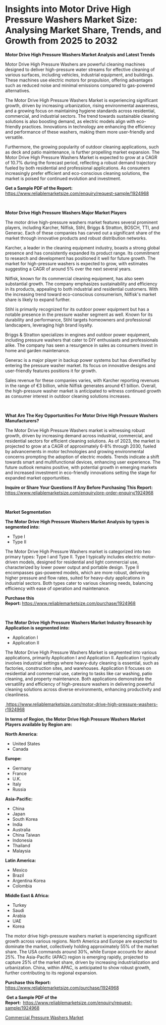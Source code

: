 <p><h1>Insights into Motor Drive High Pressure Washers Market Size: Analysing Market Share, Trends, and Growth from 2025 to 2032</h1></p><p><strong>Motor Drive High Pressure Washers Market Analysis and Latest Trends</strong></p>
<p><p>Motor Drive High Pressure Washers are powerful cleaning machines designed to deliver high-pressure water streams for effective cleaning of various surfaces, including vehicles, industrial equipment, and buildings. These machines use electric motors for propulsion, offering advantages such as reduced noise and minimal emissions compared to gas-powered alternatives. </p><p>The Motor Drive High Pressure Washers Market is experiencing significant growth, driven by increasing urbanization, rising environmental awareness, and a growing focus on maintaining hygiene standards across residential, commercial, and industrial sectors. The trend towards sustainable cleaning solutions is also boosting demand, as electric models align with eco-friendly practices. Innovations in technology are enhancing the efficiency and performance of these washers, making them more user-friendly and versatile.</p><p>Furthermore, the growing popularity of outdoor cleaning applications, such as deck and patio maintenance, is further propelling market expansion. The Motor Drive High Pressure Washers Market is expected to grow at a CAGR of 10.7% during the forecast period, reflecting a robust demand trajectory fueled by both residential and professional applications. As consumers increasingly prefer efficient and eco-conscious cleaning solutions, the market is poised for continued evolution and investment.</p></p>
<p><strong>Get a Sample PDF of the Report:&nbsp;</strong> <a href="https://www.reliablemarketsize.com/enquiry/request-sample/1924968?utm_campaign=1879&utm_medium=2&utm_source=Github&utm_content=ia&utm_term=14012025&utm_id=motor-drive-high-pressure-washers">https://www.reliablemarketsize.com/enquiry/request-sample/1924968</a></p>
<p>&nbsp;</p>
<p><strong>Motor Drive High Pressure Washers Major Market Players</strong></p>
<p><p>The motor drive high-pressure washers market features several prominent players, including Karcher, Nilfisk, Stihl, Briggs & Stratton, BOSCH, TTI, and Generac. Each of these companies has carved out a significant share of the market through innovative products and robust distribution networks.</p><p>Karcher, a leader in the cleaning equipment industry, boasts a strong global presence and has consistently expanded its product range. Its commitment to research and development has positioned it well for future growth. The market for high-pressure washers is expected to grow, with estimates suggesting a CAGR of around 5% over the next several years.</p><p>Nilfisk, known for its commercial cleaning equipment, has also seen substantial growth. The company emphasizes sustainability and efficiency in its products, appealing to both industrial and residential customers. With the increasing trend toward eco-conscious consumerism, Nilfisk's market share is likely to expand further.</p><p>Stihl is primarily recognized for its outdoor power equipment but has a notable presence in the pressure washer segment as well. Known for its durability and performance, Stihl targets homeowners and professional landscapers, leveraging high brand loyalty.</p><p>Briggs & Stratton specializes in engines and outdoor power equipment, including pressure washers that cater to DIY enthusiasts and professionals alike. The company has seen a resurgence in sales as consumers invest in home and garden maintenance.</p><p>Generac is a major player in backup power systems but has diversified by entering the pressure washer market. Its focus on innovative designs and user-friendly features positions it for growth.</p><p>Sales revenue for these companies varies, with Karcher reporting revenues in the range of €3 billion, while Nilfisk generates around €1 billion. Overall, the high-pressure washer market is anticipated to witness continued growth as consumer interest in outdoor cleaning solutions increases.</p></p>
<p>&nbsp;</p>
<p><strong>What Are The Key Opportunities For Motor Drive High Pressure Washers Manufacturers?</strong></p>
<p><p>The Motor Drive High Pressure Washers market is witnessing robust growth, driven by increasing demand across industrial, commercial, and residential sectors for efficient cleaning solutions. As of 2023, the market is projected to grow at a CAGR of approximately 6-8% through 2030, fueled by advancements in motor technologies and growing environmental concerns prompting the adoption of electric models. Trends indicate a shift towards smart and multifunctional devices, enhancing user experience. The future outlook remains positive, with potential growth in emerging markets and increased investment in eco-friendly innovations setting the stage for expanded market opportunities.</p></p>
<p><strong>Inquire or Share Your Questions If Any Before Purchasing This Report:</strong> <a href="https://www.reliablemarketsize.com/enquiry/pre-order-enquiry/1924968?utm_campaign=1879&utm_medium=2&utm_source=Github&utm_content=ia&utm_term=14012025&utm_id=motor-drive-high-pressure-washers">https://www.reliablemarketsize.com/enquiry/pre-order-enquiry/1924968</a></p>
<p>&nbsp;</p>
<p><strong>Market Segmentation</strong></p>
<p><strong>The Motor Drive High Pressure Washers Market Analysis by types is segmented into:</strong></p>
<p><ul><li>Type I</li><li>Type II</li></ul></p>
<p><p>The Motor Drive High Pressure Washers market is categorized into two primary types: Type I and Type II. Type I typically includes electric motor-driven models, designed for residential and light commercial use, characterized by lower power output and portable design. Type II encompasses gas-powered models, which are more robust, delivering higher pressure and flow rates, suited for heavy-duty applications in industrial sectors. Both types cater to various cleaning needs, balancing efficiency with ease of operation and maintenance.</p></p>
<p><strong>Purchase this Report:&nbsp;</strong><a href="https://www.reliablemarketsize.com/purchase/1924968?utm_campaign=1879&utm_medium=2&utm_source=Github&utm_content=ia&utm_term=14012025&utm_id=motor-drive-high-pressure-washers">https://www.reliablemarketsize.com/purchase/1924968</a></p>
<p>&nbsp;</p>
<p><strong>The Motor Drive High Pressure Washers Market Industry Research by Application is segmented into:</strong></p>
<p><ul><li>Application I</li><li>Application II</li></ul></p>
<p><p>The Motor Drive High Pressure Washers Market is segmented into various applications, primarily Application I and Application II. Application I typically involves industrial settings where heavy-duty cleaning is essential, such as factories, construction sites, and warehouses. Application II focuses on residential and commercial use, catering to tasks like car washing, patio cleaning, and property maintenance. Both applications demonstrate the versatility and efficiency of high-pressure washers in delivering powerful cleaning solutions across diverse environments, enhancing productivity and cleanliness.</p></p>
<p><a href="https://www.reliablemarketsize.com/motor-drive-high-pressure-washers-r1924968?utm_campaign=1879&utm_medium=2&utm_source=Github&utm_content=ia&utm_term=14012025&utm_id=motor-drive-high-pressure-washers">&nbsp;https://www.reliablemarketsize.com/motor-drive-high-pressure-washers-r1924968</a></p>
<p><strong>In terms of Region, the Motor Drive High Pressure Washers Market Players available by Region are:</strong></p>
<p>
    <p> <strong> North America: </strong>
        <ul>
            <li>United States</li>
            <li>Canada</li>
        </ul>
        </p> 
    <p> <strong> Europe: </strong>
        <ul>
            <li>Germany</li>
            <li>France</li>
            <li>U.K.</li>
            <li>Italy</li>
            <li>Russia</li>
        </ul>
        </p> 
    <p> <strong> Asia-Pacific: </strong>
        <ul>
            <li>China</li>
            <li>Japan</li>
            <li>South Korea</li>
            <li>India</li>
            <li>Australia</li>
            <li>China Taiwan</li>
            <li>Indonesia</li>
            <li>Thailand</li>
            <li>Malaysia</li>
        </ul>
        </p> 
    <p> <strong> Latin America: </strong>
        <ul>
            <li>Mexico</li>
            <li>Brazil</li>
            <li>Argentina Korea</li>
            <li>Colombia</li>
        </ul>
        </p> 
    <p> <strong> Middle East & Africa: </strong>
        <ul>
            <li>Turkey</li>
            <li>Saudi</li>
            <li>Arabia</li>
            <li>UAE</li>
            <li>Korea</li>
        </ul>
    </p>
    </p>
<p><p>The motor drive high-pressure washers market is experiencing significant growth across various regions. North America and Europe are expected to dominate the market, collectively holding approximately 55% of the market share. The USA commands around 30%, while Europe accounts for about 25%. The Asia-Pacific (APAC) region is emerging rapidly, projected to capture 25% of the market share, driven by increasing industrialization and urbanization. China, within APAC, is anticipated to show robust growth, further contributing to its regional expansion.</p></p>
<p><strong>Purchase this Report: </strong><a href="https://www.reliablemarketsize.com/purchase/1924968?utm_campaign=1879&utm_medium=2&utm_source=Github&utm_content=ia&utm_term=14012025&utm_id=motor-drive-high-pressure-washers">https://www.reliablemarketsize.com/purchase/1924968</a></p>
<p>&nbsp;<strong>Get a Sample PDF of the Report:&nbsp;&nbsp;</strong><a href="https://www.reliablemarketsize.com/enquiry/request-sample/1924968?utm_campaign=1879&utm_medium=2&utm_source=Github&utm_content=ia&utm_term=14012025&utm_id=motor-drive-high-pressure-washers">https://www.reliablemarketsize.com/enquiry/request-sample/1924968</a></p>
<p><strong></strong></p>
<p><p><a href="https://github.com/FassouRP/Market-Research-Report-List-6/blob/main/commercial-pressure-washers-market.md?utm_campaign=1879&utm_medium=2&utm_source=Github&utm_content=ia&utm_term=14012025&utm_id=motor-drive-high-pressure-washers">Commercial Pressure Washers Market</a></p></p>